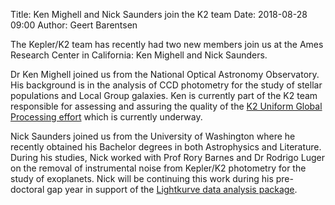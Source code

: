 Title: Ken Mighell and Nick Saunders join the K2 team
Date: 2018-08-28 09:00
Author: Geert Barentsen

The Kepler/K2 team has recently had two new members join us
at the Ames Research Center in California: Ken Mighell and Nick Saunders.

Dr Ken Mighell joined us from the National Optical Astronomy Observatory.
His background is in the analysis of CCD photometry for the
study of stellar populations and Local Group galaxies.
Ken is currently part of the K2 team responsible for assessing and assuring the quality
of the [K2 Uniform Global Processing effort](k2-uniform-global-reprocessing-underway.html)
which is currently underway.

Nick Saunders joined us from the University of Washington
where he recently obtained his Bachelor degrees in both Astrophysics and Literature.
During his studies, Nick worked with Prof Rory Barnes and Dr Rodrigo Luger on the
removal of instrumental noise from Kepler/K2 photometry
for the study of exoplanets.
Nick will be continuing this work during his pre-doctoral gap year
in support of the [Lightkurve data analysis package](https://lightkurve.keplerscience.org).

